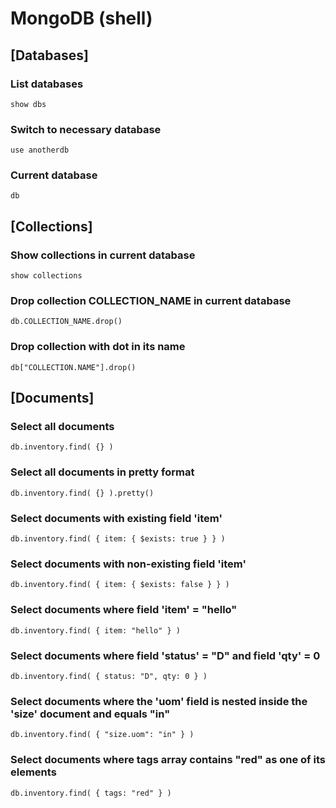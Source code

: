# MongoDB (shell)

## [Databases]

### List databases
```
show dbs
```

### Switch to necessary database
```
use anotherdb
```

### Current database
```
db
```

## [Collections]

### Show collections in current database
```
show collections
```

### Drop collection COLLECTION_NAME in current database
```
db.COLLECTION_NAME.drop()
```

### Drop collection with dot in its name
```
db["COLLECTION.NAME"].drop()
```

## [Documents]

### Select all documents
```
db.inventory.find( {} )
```

### Select all documents in pretty format
```
db.inventory.find( {} ).pretty()
```


### Select documents with existing field 'item'
```
db.inventory.find( { item: { $exists: true } } )
```

### Select documents with non-existing field 'item'
```
db.inventory.find( { item: { $exists: false } } )
```

### Select documents where field 'item' = "hello"
```
db.inventory.find( { item: "hello" } )
```

### Select documents where field 'status' = "D" and field 'qty' = 0
```
db.inventory.find( { status: "D", qty: 0 } )
```

### Select documents where the 'uom' field is nested inside the 'size' document and equals "in"
```
db.inventory.find( { "size.uom": "in" } )
```

### Select documents where tags array contains "red" as one of its elements
```
db.inventory.find( { tags: "red" } )
```
